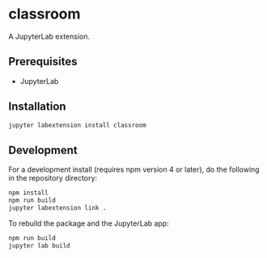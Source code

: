 # classroom

A JupyterLab extension.


## Prerequisites

* JupyterLab

## Installation

```bash
jupyter labextension install classroom
```

## Development

For a development install (requires npm version 4 or later), do the following in the repository directory:

```bash
npm install
npm run build
jupyter labextension link .
```

To rebuild the package and the JupyterLab app:

```bash
npm run build
jupyter lab build
```

